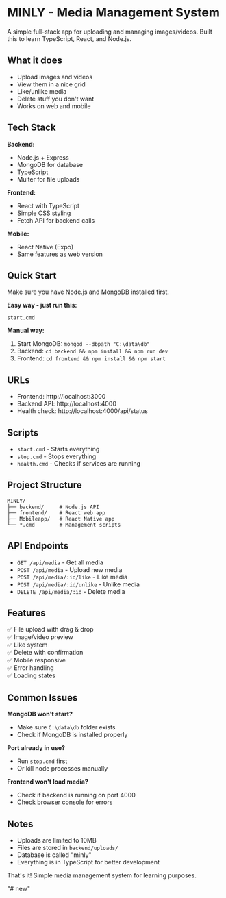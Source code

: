 # MINLY - Media Management System

A simple full-stack app for uploading and managing images/videos. Built this to learn TypeScript, React, and Node.js.

## What it does

- Upload images and videos
- View them in a nice grid
- Like/unlike media
- Delete stuff you don't want
- Works on web and mobile

## Tech Stack

**Backend:**
- Node.js + Express
- MongoDB for database
- TypeScript
- Multer for file uploads

**Frontend:**
- React with TypeScript  
- Simple CSS styling
- Fetch API for backend calls

**Mobile:**
- React Native (Expo)
- Same features as web version

## Quick Start

Make sure you have Node.js and MongoDB installed first.

**Easy way - just run this:**
```
start.cmd
```

**Manual way:**
1. Start MongoDB: `mongod --dbpath "C:\data\db"`
2. Backend: `cd backend && npm install && npm run dev`
3. Frontend: `cd frontend && npm install && npm start`

## URLs

- Frontend: http://localhost:3000
- Backend API: http://localhost:4000
- Health check: http://localhost:4000/api/status

## Scripts

- `start.cmd` - Starts everything
- `stop.cmd` - Stops everything  
- `health.cmd` - Checks if services are running

## Project Structure

```
MINLY/
├── backend/     # Node.js API
├── frontend/    # React web app
├── Mobileapp/   # React Native app
└── *.cmd        # Management scripts
```

## API Endpoints

- `GET /api/media` - Get all media
- `POST /api/media` - Upload new media
- `POST /api/media/:id/like` - Like media
- `POST /api/media/:id/unlike` - Unlike media  
- `DELETE /api/media/:id` - Delete media

## Features

✅ File upload with drag & drop  
✅ Image/video preview  
✅ Like system  
✅ Delete with confirmation  
✅ Mobile responsive  
✅ Error handling  
✅ Loading states  

## Common Issues

**MongoDB won't start?**
- Make sure `C:\data\db` folder exists
- Check if MongoDB is installed properly

**Port already in use?**
- Run `stop.cmd` first
- Or kill node processes manually

**Frontend won't load media?**
- Check if backend is running on port 4000
- Check browser console for errors

## Notes

- Uploads are limited to 10MB
- Files are stored in `backend/uploads/`
- Database is called "minly"
- Everything is in TypeScript for better development

That's it! Simple media management system for learning purposes.

"# new" 
